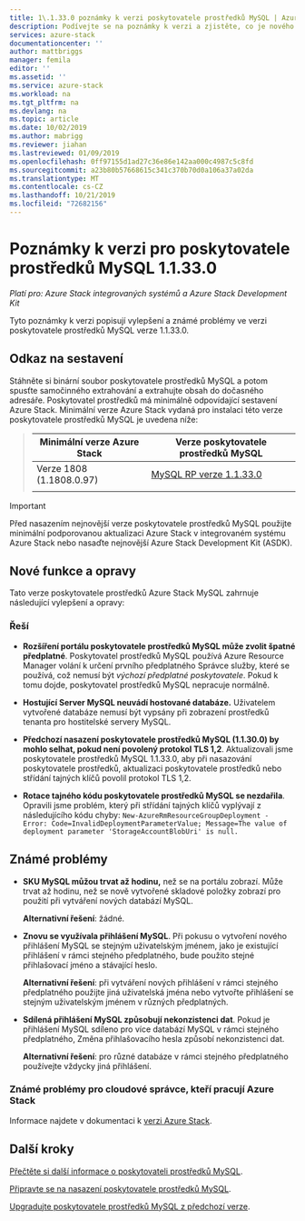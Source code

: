 ```yaml
---
title: 1\.1.33.0 poznámky k verzi poskytovatele prostředků MySQL | Azure Stack Microsoft Docs
description: Podívejte se na poznámky k verzi a zjistěte, co je nového Azure Stack ve 1.1.33.0 aktualizace poskytovatele prostředků MySQL.
services: azure-stack
documentationcenter: ''
author: mattbriggs
manager: femila
editor: ''
ms.assetid: ''
ms.service: azure-stack
ms.workload: na
ms.tgt_pltfrm: na
ms.devlang: na
ms.topic: article
ms.date: 10/02/2019
ms.author: mabrigg
ms.reviewer: jiahan
ms.lastreviewed: 01/09/2019
ms.openlocfilehash: 0ff97155d1ad27c36e86e142aa000c4987c5c8fd
ms.sourcegitcommit: a23b80b57668615c341c370b70d0a106a37a02da
ms.translationtype: MT
ms.contentlocale: cs-CZ
ms.lasthandoff: 10/21/2019
ms.locfileid: "72682156"
---
```

# <a name="mysql-resource-provider-11330--release-notes"></a>Poznámky k verzi pro poskytovatele prostředků MySQL 1.1.33.0

*Platí pro: Azure Stack integrovaných systémů a Azure Stack Development Kit*

Tyto poznámky k verzi popisují vylepšení a známé problémy ve verzi poskytovatele prostředků MySQL verze 1.1.33.0.

## <a name="build-reference"></a>Odkaz na sestavení
Stáhněte si binární soubor poskytovatele prostředků MySQL a potom spusťte samočinného extrahování a extrahujte obsah do dočasného adresáře. Poskytovatel prostředků má minimálně odpovídající sestavení Azure Stack. Minimální verze Azure Stack vydaná pro instalaci této verze poskytovatele prostředků MySQL je uvedena níže:

> |Minimální verze Azure Stack|Verze poskytovatele prostředků MySQL|
> |-----|-----|
> |Verze 1808 (1.1808.0.97)|[MySQL RP verze 1.1.33.0](https://aka.ms/azurestackmysqlrp11330)|  
> |     |     |

> [!IMPORTANT]
> Před nasazením nejnovější verze poskytovatele prostředků MySQL použijte minimální podporovanou aktualizaci Azure Stack v integrovaném systému Azure Stack nebo nasaďte nejnovější Azure Stack Development Kit (ASDK).

## <a name="new-features-and-fixes"></a>Nové funkce a opravy
Tato verze poskytovatele prostředků Azure Stack MySQL zahrnuje následující vylepšení a opravy:

### <a name="fixes"></a>Řeší

- **Rozšíření portálu poskytovatele prostředků MySQL může zvolit špatné předplatné**. Poskytovatel prostředků MySQL používá Azure Resource Manager volání k určení prvního předplatného Správce služby, které se používá, což nemusí být *výchozí předplatné poskytovatele*. Pokud k tomu dojde, poskytovatel prostředků MySQL nepracuje normálně.

- **Hostující Server MySQL neuvádí hostované databáze.** Uživatelem vytvořené databáze nemusí být vypsány při zobrazení prostředků tenanta pro hostitelské servery MySQL.

- **Předchozí nasazení poskytovatele prostředků MySQL (1.1.30.0) by mohlo selhat, pokud není povolený protokol TLS 1,2**. Aktualizovali jsme poskytovatele prostředků MySQL 1.1.33.0, aby při nasazování poskytovatele prostředků, aktualizaci poskytovatele prostředků nebo střídání tajných klíčů povolil protokol TLS 1,2.

- **Rotace tajného kódu poskytovatele prostředků MySQL se nezdařila**. Opravili jsme problém, který při střídání tajných klíčů vyplývají z následujícího kódu chyby: `New-AzureRmResourceGroupDeployment - Error: Code=InvalidDeploymentParameterValue; Message=The value of deployment parameter 'StorageAccountBlobUri' is null.`

## <a name="known-issues"></a>Známé problémy

- **SKU MySQL můžou trvat až hodinu,** než se na portálu zobrazí. Může trvat až hodinu, než se nově vytvořené skladové položky zobrazí pro použití při vytváření nových databází MySQL. 

    **Alternativní řešení**: žádné.

- **Znovu se využívala přihlášení MySQL**. Při pokusu o vytvoření nového přihlášení MySQL se stejným uživatelským jménem, jako je existující přihlášení v rámci stejného předplatného, bude použito stejné přihlašovací jméno a stávající heslo.

    **Alternativní řešení**: při vytváření nových přihlášení v rámci stejného předplatného použijte jiná uživatelská jména nebo vytvořte přihlášení se stejným uživatelským jménem v různých předplatných.

- **Sdílená přihlášení MySQL způsobují nekonzistenci dat**. Pokud je přihlášení MySQL sdíleno pro více databází MySQL v rámci stejného předplatného, Změna přihlašovacího hesla způsobí nekonzistenci dat.

    **Alternativní řešení**: pro různé databáze v rámci stejného předplatného používejte vždycky jiná přihlášení.


### <a name="known-issues-for-cloud-admins-operating-azure-stack"></a>Známé problémy pro cloudové správce, kteří pracují Azure Stack
Informace najdete v dokumentaci k [verzi Azure Stack](azure-stack-servicing-policy.md).

## <a name="next-steps"></a>Další kroky
[Přečtěte si další informace o poskytovateli prostředků MySQL](azure-stack-mysql-resource-provider.md).

[Připravte se na nasazení poskytovatele prostředků MySQL](azure-stack-mysql-resource-provider-deploy.md#prerequisites).

[Upgradujte poskytovatele prostředků MySQL z předchozí verze](azure-stack-mysql-resource-provider-update.md). 
